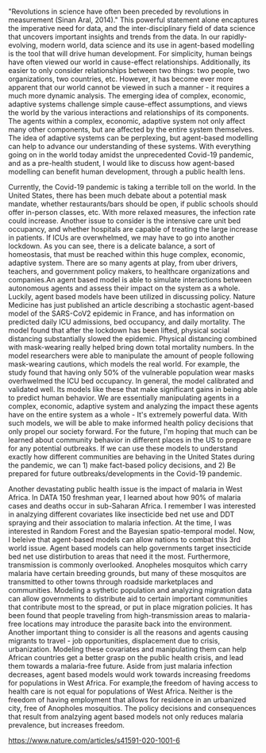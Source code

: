 "Revolutions in science have often been preceded by revolutions in measurement (Sinan Aral, 2014)." This powerful statement alone encaptures the imperative need for data, and the inter-disciplinary field of data science that uncovers important insights and trends from the data. In our rapidly-evolving, modern world, data science and its use in agent-based modelling is the tool that will drive human development. For simplicity, human beings have often viewed our world in cause-effect relationships. Additionally, its easier to only consider relationships between two things: two people, two organizations, two countries, etc. However, it has become ever more apparent that our world cannot be viewed in such a manner - it requires a much more dynamic analysis. The emerging idea of complex, economic, adaptive systems challenge simple cause-effect assumptions, and views the world by the various interactions and relationships of its components. The agents within a complex, economic, adaptive system not only affect many other components, but are affected by the entire system themselves. The idea of adaptive systems can be perplexing, but agent-based modelling can help to advance our understanding of these systems. With everything going on in the world today amidst the unprecedented Covid-19 pandemic, and as a pre-health student, I would like to discuss how agent-based modelling can benefit human development, through a public health lens.

Currently, the Covid-19 pandemic is taking a terrible toll on the world. In the United States, there has been much debate about a potential mask mandate, whether restaurants/bars should be open, if public schools should offer in-person classes, etc. With more relaxed measures, the infection rate could increase. Another issue to consider is the intensive care unit bed occupancy, and whether hospitals are capable of treating the large increase in patients. If ICUs are overwhelmed, we may have to go into another lockdown. As you can see, there is a delicate balance, a sort of homeostasis, that must be reached within this huge complex, economic, adaptive system. There are so many agents at play, from uber drivers, teachers, and government policy makers, to healthcare organizations and companies.An agent based model is able to simulate interactions between autonomous agents and assess their impact on the system as a whole. Luckily, agent based models have been utilized in discussing policy. Nature Medicine has just published an article describing a stochastic agent-based model of the SARS-CoV2 epidemic in France, and has information on predicted daily ICU admissions, bed occupancy, and daily mortality. The model found that after the lockdown has been lifted, physical social distancing substantially slowed the epidemic. Physical distancing combined with mask-wearing really helped bring down total mortality numbers. In the model researchers were able to manipulate the amount of people following mask-wearing cautions, which models the real world. For example, the study found that having only 50% of the vulnerable population wear masks overhwelmed the ICU bed occupancy. In general, the model calibrated and validated well. Its models like these that make significant gains in being able to predict human behavior. We are essentially manipulating agents in a complex, economic, adaptive system and analyzing the impact these agents have on the entire system as a whole - It's extremely powerful data. With such models, we will be able to make informed health policy decisions that only propel our society forward. For the future, I'm hoping that much can be learned about community behavior in different places in the US to prepare for any potential outbreaks. If we can use these models to understand exactly how different communities are behaving in the United States during the pandemic, we can 1) make fact-based policy decisions, and 2) Be prepared for future outbreaks/developments in the Covid-19 pandemic.

Another devastating public health issue is the impact of malaria in West Africa. In DATA 150 freshman year, I learned about how 90% of malaria cases and deaths occur in sub-Saharan Africa. I remember I was interested in analzying different covariates like insecticide bed net use and DDT spraying and their association to malaria infection. At the time, I was interested in Random Forest and the Bayesian spatio-temporal model. Now, I beleive that agent-based models can allow nations to combat this 3rd world issue. Agent based models can help governments target insecticide bed net use distirbution to areas that need it the most. Furthermore, transmission is commonly overlooked. Anopheles mosquitos which carry malaria have certain breeding grounds, but many of these mosquitos are transmitted to other towns through roadside marketplaces and communities. Modeling a sythetic population and analyzing migration data can allow governments to distribute aid to certain important communities that contribute most to the spread, or put in place migration policies. It has been found that people traveling from high-transmission areas to malaria-free locations may introduce the parasite back into the environment. Another important thing to consider is all the reasons and agents causing migrants to travel - job opportunities, displacement due to crisis, urbanization. Modeling these covariates and manipulating them can help African countries get a better grasp on the public health crisis, and lead them towards a malaria-free future. Aside from just malaria infection decreases, agent based models would work towards increasing freedoms for populations in West Africa. For example,the freedom of having access to health care is not equal for populations of West Africa. Neither is the freedom of having employment that allows for residence in an urbanized city, free of Anopholes mosquitios. The policy decisions and consequences that result from analzying agent based models not only reduces malaria prevalence, but increases freedom. 













https://www.nature.com/articles/s41591-020-1001-6
